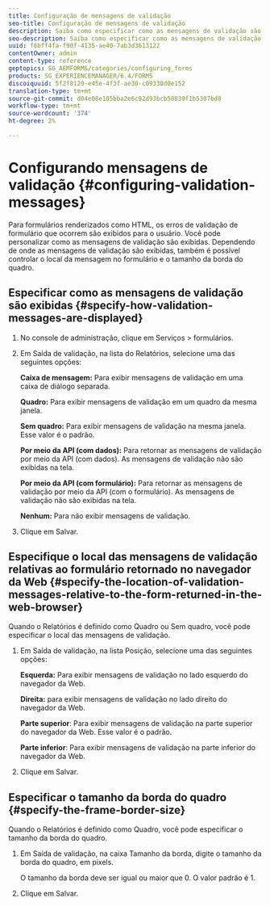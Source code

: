```yaml
---
title: Configuração de mensagens de validação
seo-title: Configuração de mensagens de validação
description: Saiba como especificar como as mensagens de validação são exibidas e seu local relativo ao formulário retornado no navegador da Web.
seo-description: Saiba como especificar como as mensagens de validação são exibidas e seu local relativo ao formulário retornado no navegador da Web.
uuid: f6bff4fa-f90f-4135-ae40-7ab3d3613122
contentOwner: admin
content-type: reference
geptopics: SG_AEMFORMS/categories/configuring_forms
products: SG_EXPERIENCEMANAGER/6.4/FORMS
discoiquuid: 5f2f8129-e45e-4f3f-ae30-c09330d0e152
translation-type: tm+mt
source-git-commit: d04e08e105bba2e6c92d93bcb58839f1b5307bd8
workflow-type: tm+mt
source-wordcount: '374'
ht-degree: 2%

---
```



# Configurando mensagens de validação {#configuring-validation-messages}

Para formulários renderizados como HTML, os erros de validação de formulário que ocorrem são exibidos para o usuário. Você pode personalizar como as mensagens de validação são exibidas. Dependendo de onde as mensagens de validação são exibidas, também é possível controlar o local da mensagem no formulário e o tamanho da borda do quadro.

## Especificar como as mensagens de validação são exibidas {#specify-how-validation-messages-are-displayed}

1. No console de administração, clique em Serviços > formulários.
1. Em Saída de validação, na lista do Relatórios, selecione uma das seguintes opções:

   **Caixa de mensagem:** Para exibir mensagens de validação em uma caixa de diálogo separada.

   **Quadro:** Para exibir mensagens de validação em um quadro da mesma janela.

   **Sem quadro:** Para exibir mensagens de validação na mesma janela. Esse valor é o padrão.

   **Por meio da API (com dados):** Para retornar as mensagens de validação por meio da API (com dados). As mensagens de validação não são exibidas na tela.

   **Por meio da API (com formulário):** Para retornar as mensagens de validação por meio da API (com o formulário). As mensagens de validação não são exibidas na tela.

   **Nenhum:** Para não exibir mensagens de validação.

1. Clique em Salvar.

## Especifique o local das mensagens de validação relativas ao formulário retornado no navegador da Web {#specify-the-location-of-validation-messages-relative-to-the-form-returned-in-the-web-browser}

Quando o Relatórios é definido como Quadro ou Sem quadro, você pode especificar o local das mensagens de validação.

1. Em Saída de validação, na lista Posição, selecione uma das seguintes opções:

   **Esquerda:** Para exibir mensagens de validação no lado esquerdo do navegador da Web.

   **Direita:** para exibir mensagens de validação no lado direito do navegador da Web.

   **Parte superior**: Para exibir mensagens de validação na parte superior do navegador da Web. Esse valor é o padrão.

   **Parte inferior**: Para exibir mensagens de validação na parte inferior do navegador da Web.

1. Clique em Salvar.

## Especificar o tamanho da borda do quadro {#specify-the-frame-border-size}

Quando o Relatórios é definido como Quadro, você pode especificar o tamanho da borda do quadro.

1. Em Saída de validação, na caixa Tamanho da borda, digite o tamanho da borda do quadro, em pixels.

   O tamanho da borda deve ser igual ou maior que 0. O valor padrão é 1.

1. Clique em Salvar.

